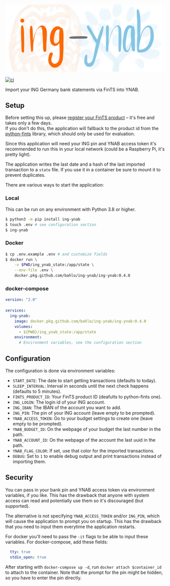 ![ing-ynab logo](logo.jpg)

[![ci](https://github.com/bahlo/fints_ynab/workflows/ci/badge.svg)](https://github.com/bahlo/ing-ynab/actions?query=workflow%3Aci)

Import your ING Germany bank statements via FinTS into YNAB.

## Setup

Before setting this up, please 
[register your FinTS product](https://www.hbci-zka.de/register/prod_register.htm) 
– it's free and takes only a few days.  
If you don't do this, the application will fallback to the product id from the
[python-fints](https://python-fints.readthedocs.io) library, which should only
be used for evaluation.

Since this application will need your ING pin and YNAB access token it's 
recommended to run this in your local network (could be a Raspberry Pi, it's 
pretty light).

The application writes the last date and a hash of the last imported transaction
to a `state` file. If you use it in a container be sure to mount it to
prevent duplicates.

There are various ways to start the application:

### Local

This can be run on any environment with Python 3.8 or higher.

```sh
$ python3 -m pip install ing-ynab
$ touch .env # see configuration section
$ ing-ynab
```

### Docker

```sh
$ cp .env.example .env # and customize fields
$ docker run \
    -v $PWD/ing_ynab_state:/app/state \
    --env-file .env \
    docker.pkg.github.com/bahlo/ing-ynab/ing-ynab:0.4.0
```

### docker-compose

```yml
version: "2.0"

services:
  ing-ynab:
    image: docker.pkg.github.com/bahlo/ing-ynab/ing-ynab:0.4.0
    volumes:
      - ${PWD}/ing_ynab_state:/app/state
    environment:
      # Environment variables, see the configuration section
```

## Configuration

The configuration is done via environment variables:

* `START_DATE`: The date to start getting transactions (defaults to today).
* `SLEEP_INTERVAL`: Interval in seconds until the next check happens 
  (defaults to 5 minutes).
* `FINTS_PRODUCT_ID`: Your FinTS product ID (deafults to python-fints one).
* `ING_LOGIN`: The login id of your ING account.
* `ING_IBAN`: The IBAN of the account you want to add.
* `ING_PIN`: The pin of your ING account (leave empty to be prompted).
* `YNAB_ACCESS_TOKEN`: Go to your budget settings to create one (leave empty
  to be prompted).
* `YNAB_BUDGET_ID`: On the webpage of your budget the last number in the path.
* `YNAB_ACCOUNT_ID`: On the webpage of the account the last uuid in the path.
* `YNAB_FLAG_COLOR`: If set, use that color for the imported transactions.
* `DEBUG`: Set to `1` to enable debug output and print transactions instead of
  importing them.

## Security

You can pass in your bank pin and YNAB access token via environment variables, 
if you like. This has the drawback that anyone with system access can read 
and potentially use them so it's discouraged (but supported).

The alternative is not specifying `YNAB_ACCESS_TOKEN` and/or `ING_PIN`, which
will cause the application to prompt you on startup. This has the drawback that
you need to input them everytime the application restarts.

For docker you'll need to pass the `-it` flags to be able to input these 
variables. For docker-compose, add these fields:
```yml
  tty: true
  stdin_open: true
```

After starting with `docker-compose up -d`, run `docker attach $container_id` 
to attach to the container. Note that the prompt for the pin might be hidden, 
so you have to enter the pin directly.
